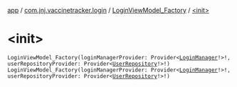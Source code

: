 [app](../../index.md) / [com.jnj.vaccinetracker.login](../index.md) / [LoginViewModel_Factory](index.md) / [&lt;init&gt;](./-init-.md)

# &lt;init&gt;

`LoginViewModel_Factory(loginManagerProvider: Provider<`[`LoginManager`](../../com.jnj.vaccinetracker.common.data.managers/-login-manager/index.md)`!>!, userRepositoryProvider: Provider<`[`UserRepository`](../../com.jnj.vaccinetracker.common.data.repositories/-user-repository/index.md)`!>!)`
`LoginViewModel_Factory(loginManagerProvider: Provider<`[`LoginManager`](../../com.jnj.vaccinetracker.common.data.managers/-login-manager/index.md)`!>!, userRepositoryProvider: Provider<`[`UserRepository`](../../com.jnj.vaccinetracker.common.data.repositories/-user-repository/index.md)`!>!)`